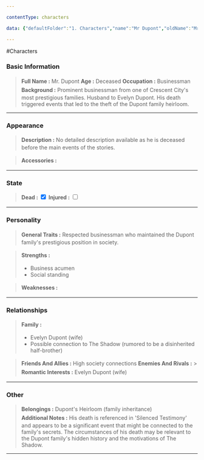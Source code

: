 ```yaml
---

contentType: characters

data: {"defaultFolder":"1. Characters","name":"Mr Dupont","oldName":"Mr Dupont","contentType":"characters","template":{"BasicInformation":{"FullName":{"value":"Mr. Dupont","type":"text"},"Age":{"value":"Deceased","type":"text"},"Occupation":{"value":"Businessman","type":"text"},"Background":{"value":"Prominent businessman from one of Crescent City's most prestigious families. Husband to Evelyn Dupont. His death triggered events that led to the theft of the Dupont family heirloom.","type":"textarea"}},"Appearance":{"Description":{"value":"No detailed description available as he is deceased before the main events of the stories.","type":"textarea"},"Accessories":{"value":[""],"type":"array:text"}},"State":{"Dead":{"value":true,"type":"boolean"},"Injured":{"value":false,"type":"boolean"}},"Personality":{"GeneralTraits":{"value":"Respected businessman who maintained the Dupont family's prestigious position in society.","type":"textarea"},"Strengths":{"value":["Business acumen","Social standing"],"type":"array:text"},"Weaknesses":{"value":[""],"type":"array:text"}},"Relationships":{"Family":{"value":["Evelyn Dupont (wife)","Possible connection to The Shadow (rumored to be a disinherited half-brother)"],"type":"array:text"},"FriendsAndAllies":{"value":["High society connections"],"type":"array:text"},"EnemiesAndRivals":{"value":[""],"type":"array:text"},"RomanticInterests":{"value":["Evelyn Dupont (wife)"],"type":"array:text"}},"Other":{"Belongings":{"value":["Dupont's Heirloom (family inheritance)"],"type":"array:text"},"AdditionalNotes":{"value":"His death is referenced in 'Silenced Testimony' and appears to be a significant event that might be connected to the family's secrets. The circumstances of his death may be relevant to the Dupont family's hidden history and the motivations of The Shadow.","type":"textarea"}}}}

---
```


#Characters

### Basic Information
> <span style='display: inline-flex;font-weight: bold;white-space: nowrap;overflow: hidden;margin: 3px 0px;'>Full Name : </span> Mr. Dupont 
> <span style='display: inline-flex;font-weight: bold;white-space: nowrap;overflow: hidden;margin: 3px 0px;'>Age : </span> Deceased 
> <span style='display: inline-flex;font-weight: bold;white-space: nowrap;overflow: hidden;margin: 3px 0px;'>Occupation : </span> Businessman 
> <span style='display: inline-flex;font-weight: bold;white-space: nowrap;overflow: hidden;margin: 3px 0px;'>Background : </span> <span class='content-creation-textarea'><span>Prominent businessman from one of Crescent City's most prestigious families. Husband to Evelyn Dupont. His death triggered events that led to the theft of the Dupont family heirloom.</span> 
</span>


---
### Appearance
> <span style='display: inline-flex;font-weight: bold;white-space: nowrap;overflow: hidden;margin: 3px 0px;'>Description : </span> <span class='content-creation-textarea'><span>No detailed description available as he is deceased before the main events of the stories.</span> 
</span>

> <span style='display: inline-flex;font-weight: bold;white-space: nowrap;overflow: hidden;margin: 3px 0px;'>Accessories : </span> 
---
### State
> <span style='display: inline-flex;font-weight: bold;white-space: nowrap;overflow: hidden;margin: 3px 0px;'>Dead : </span>  <input type="checkbox" checked>
> <span style='display: inline-flex;font-weight: bold;white-space: nowrap;overflow: hidden;margin: 3px 0px;'>Injured : </span>  <input type="checkbox" >

---
### Personality
> <span style='display: inline-flex;font-weight: bold;white-space: nowrap;overflow: hidden;margin: 3px 0px;'>General Traits : </span> <span class='content-creation-textarea'><span>Respected businessman who maintained the Dupont family's prestigious position in society.</span> 
</span>

> <span style='display: inline-flex;font-weight: bold;white-space: nowrap;overflow: hidden;margin: 3px 0px;'>Strengths : </span> 
>+ Business acumen 
>+ Social standing 

> <span style='display: inline-flex;font-weight: bold;white-space: nowrap;overflow: hidden;margin: 3px 0px;'>Weaknesses : </span> 
---
### Relationships
> <span style='display: inline-flex;font-weight: bold;white-space: nowrap;overflow: hidden;margin: 3px 0px;'>Family : </span> 
>+ Evelyn Dupont (wife) 
>+ Possible connection to The Shadow (rumored to be a disinherited half-brother) 

> <span style='display: inline-flex;font-weight: bold;white-space: nowrap;overflow: hidden;margin: 3px 0px;'>Friends And Allies : </span> High society connections 
> <span style='display: inline-flex;font-weight: bold;white-space: nowrap;overflow: hidden;margin: 3px 0px;'>Enemies And Rivals : </span> > <span style='display: inline-flex;font-weight: bold;white-space: nowrap;overflow: hidden;margin: 3px 0px;'>Romantic Interests : </span> Evelyn Dupont (wife) 

---
### Other
> <span style='display: inline-flex;font-weight: bold;white-space: nowrap;overflow: hidden;margin: 3px 0px;'>Belongings : </span> Dupont's Heirloom (family inheritance) 
> <span style='display: inline-flex;font-weight: bold;white-space: nowrap;overflow: hidden;margin: 3px 0px;'>Additional Notes : </span> <span class='content-creation-textarea'><span>His death is referenced in 'Silenced Testimony' and appears to be a significant event that might be connected to the family's secrets. The circumstances of his death may be relevant to the Dupont family's hidden history and the motivations of The Shadow.</span> 
</span>


---
